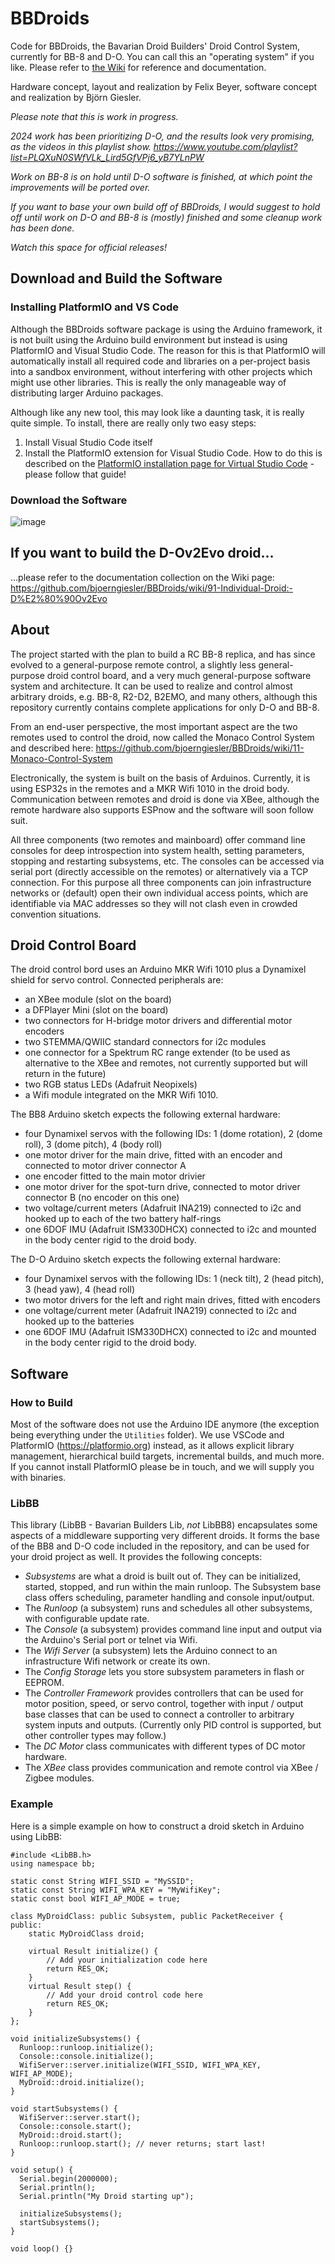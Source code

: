 # BBDroids

Code for BBDroids, the Bavarian Droid Builders' Droid Control System, currently for BB-8 and D-O. You can call this an "operating system" if you like. Please refer to [the Wiki](https://github.com/bjoerngiesler/BB8/wiki/00-Home) for reference and documentation.

Hardware concept, layout and realization by Felix Beyer, software concept and realization by Björn Giesler.

*Please note that this is work in progress.*

*2024 work has been prioritizing D-O, and the results look very promising, as the videos in this playlist show. https://www.youtube.com/playlist?list=PLQXuN0SWfVLk_Lird5GfVPj6_yB7YLnPW*

*Work on BB-8 is on hold until D-O software is finished, at which point the improvements will be ported over.*

*If you want to base your own build off of BBDroids, I would suggest to hold off until work on D-O and BB-8 is (mostly) finished and some cleanup work has been done.*

*Watch this space for official releases!*

## Download and Build the Software

### Installing PlatformIO and VS Code

Although the BBDroids software package is using the Arduino framework, it is not built using the Arduino build environment but instead is using PlatformIO and Visual Studio Code. The reason for this is that PlatformIO will automatically install all required code and libraries on a per-project basis into a sandbox environment, without interfering with other projects which might use other libraries. This is really the only manageable way of distributing larger Arduino packages.

Although like any new tool, this may look like a daunting task, it is really quite simple. To install, there are really only two easy steps:
1. Install Visual Studio Code itself
2. Install the PlatformIO extension for Visual Studio Code.
How to do this is described on the [PlatformIO installation page for Virtual Studio Code](https://platformio.org/install/ide?install=vscode) - please follow that guide!

### Download the Software

![image](https://github.com/bjoerngiesler/BBDroids/blob/main/Documentation/Common/Download-the-Software.png)

## If you want to build the D-Ov2Evo droid...

...please refer to the documentation collection on the Wiki page: https://github.com/bjoerngiesler/BBDroids/wiki/91-Individual-Droid:-D%E2%80%90Ov2Evo

## About

The project started with the plan to build a RC BB-8 replica, and has since evolved to a general-purpose remote control, a slightly less general-purpose droid control board, and a very much general-purpose software system and architecture. It can be used to realize and control almost arbitrary droids, e.g. BB-8, R2-D2, B2EMO, and many others, although this repository currently contains complete applications for only D-O and BB-8.

From an end-user perspective, the most important aspect are the two remotes used to control the droid, now called the Monaco Control System and described here: https://github.com/bjoerngiesler/BBDroids/wiki/11-Monaco-Control-System

Electronically, the system is built on the basis of Arduinos. Currently, it is using ESP32s in the remotes and a MKR Wifi 1010 in the droid body. Communication between remotes and droid is done via XBee, although the remote hardware also supports ESPnow and the software will soon follow suit.

All three components (two remotes and mainboard) offer command line consoles for deep introspection into system health, setting parameters, stopping and restarting subsystems, etc. The consoles can be accessed via serial port (directly accessible on the remotes) or alternatively via a TCP connection. For this purpose all three components can join infrastructure networks or (default) open their own individual access points, which are identifiable via MAC addresses so they will not clash even in crowded convention situations.

## Droid Control Board

The droid control bord uses an Arduino MKR Wifi 1010 plus a Dynamixel shield for servo control. Connected peripherals are:

- an XBee module (slot on the board)
- a DFPlayer Mini (slot on the board)
- two connectors for H-bridge motor drivers and differential motor encoders
- two STEMMA/QWIIC standard connectors for i2c modules
- one connector for a Spektrum RC range extender (to be used as alternative to the XBee and remotes, not currently supported but will return in the future)
- two RGB status LEDs (Adafruit Neopixels)
- a Wifi module integrated on the MKR Wifi 1010.

The BB8 Arduino sketch expects the following external hardware:

- four Dynamixel servos with the following IDs: 1 (dome rotation), 2 (dome roll), 3 (dome pitch), 4 (body roll)
- one motor driver for the main drive, fitted with an encoder and connected to motor driver connector A
- one encoder fitted to the main motor drivier
- one motor driver for the spot-turn drive, connected to motor driver connector B (no encoder on this one)
- two voltage/current meters (Adafruit INA219) connected to i2c and hooked up to each of the two battery half-rings
- one 6DOF IMU (Adafruit ISM330DHCX) connected to i2c and mounted in the body center rigid to the droid body.

The D-O Arduino sketch expects the following external hardware:

- four Dynamixel servos with the following IDs: 1 (neck tilt), 2 (head pitch), 3 (head yaw), 4 (head roll)
- two motor drivers for the left and right main drives, fitted with encoders
- one voltage/current meter (Adafruit INA219) connected to i2c and hooked up to the batteries
- one 6DOF IMU (Adafruit ISM330DHCX) connected to i2c and mounted in the body center rigid to the droid body.

## Software

### How to Build

Most of the software does not use the Arduino IDE anymore (the exception being everything under the `Utilities` folder). We use VSCode and PlatformIO (https://platformio.org) instead, as it allows explicit library management, hierarchical build targets, incremental builds, and much more. If you cannot install PlatformIO please be in touch, and we will supply you with binaries.

### LibBB

This library (LibBB - Bavarian Builders Lib, *not* LibBB8) encapsulates some aspects of a middleware supporting very different droids. It forms the base of the BB8 and D-O code included in the repository, and can be used for your droid project as well. It provides the following concepts:

* *Subsystems* are what a droid is built out of. They can be initialized, started, stopped, and run within the main runloop. The Subsystem base class offers scheduling, parameter handling and console input/output.
* The *Runloop* (a subsystem) runs and schedules all other subsystems, with configurable update rate.
* The *Console* (a subsystem) provides command line input and output via the Arduino's Serial port or telnet via Wifi.
* The *Wifi Server* (a subsystem) lets the Arduino connect to an infrastructure Wifi network or create its own.
* The *Config Storage* lets you store subsystem parameters in flash or EEPROM.
* The *Controller Framework* provides controllers that can be used for motor position, speed, or servo control, together with input / output base classes that can be used to connect a controller to arbitrary system inputs and outputs. (Currently only PID control is supported, but other controller types may follow.)
* The *DC Motor* class communicates with different types of DC motor hardware.
* The *XBee* class provides communication and remote control via XBee / Zigbee modules.

### Example

Here is a simple example on how to construct a droid sketch in Arduino using LibBB:

```
#include <LibBB.h>
using namespace bb;

static const String WIFI_SSID = "MySSID";
static const String WIFI_WPA_KEY = "MyWifiKey";
static const bool WIFI_AP_MODE = true;

class MyDroidClass: public Subsystem, public PacketReceiver {
public:
	static MyDroidClass droid;

	virtual Result initialize() { 
		// Add your initialization code here
		return RES_OK;
	}
	virtual Result step() {
		// Add your droid control code here
		return RES_OK;
	}
};

void initializeSubsystems() {
  Runloop::runloop.initialize();
  Console::console.initialize();
  WifiServer::server.initialize(WIFI_SSID, WIFI_WPA_KEY, WIFI_AP_MODE);
  MyDroid::droid.initialize();
}

void startSubsystems() {
  WifiServer::server.start();
  Console::console.start();
  MyDroid::droid.start();
  Runloop::runloop.start(); // never returns; start last!
}

void setup() {
  Serial.begin(2000000);
  Serial.println();
  Serial.println("My Droid starting up");

  initializeSubsystems();
  startSubsystems();
}

void loop() {}
```
